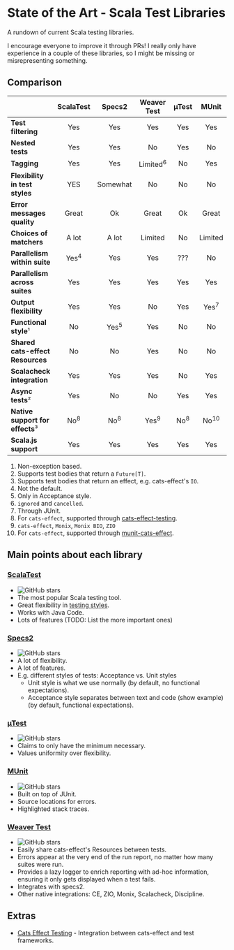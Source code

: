 # State of the Art - Scala Test Libraries

A rundown of current Scala testing libraries.

I encourage everyone to improve it through PRs! I really only have experience in a couple of these libraries, so I might be missing or misrepresenting something.

## Comparison

|                                  |    ScalaTest    |     Specs2      |     Weaver Test     |     µTest      |      MUnit      |
| -------------------------------- | :-------------: | :-------------: | :-----------------: | :------------: | :-------------: |
| **Test filtering**               |       Yes       |       Yes       |         Yes         |      Yes       |       Yes       |
| **Nested tests**                 |       Yes       |       Yes       |         No          |      Yes       |       No        |
| **Tagging**                      |       Yes       |       Yes       | Limited<sup>6</sup> |       No       |       Yes       |
| **Flexibility in test styles**   |       YES       |    Somewhat     |         No          |       No       |       No        |
| **Error messages quality**       |      Great      |       Ok        |        Great        |       Ok       |      Great      |
| **Choices of matchers**          |      A lot      |      A lot      |       Limited       |       No       |     Limited     |
| **Parallelism within suite**     | Yes<sup>4</sup> |       Yes       |         Yes         |      ???       |       No        |
| **Parallelism across suites**    |       Yes       |       Yes       |         Yes         |      Yes       |       Yes       |
| **Output flexibility**           |       Yes       |       Yes       |         No          |      Yes       | Yes<sup>7</sup> |
| **Functional style**¹            |       No        | Yes<sup>5</sup> |         Yes         |       No       |       No        |
| **Shared cats-effect Resources** |       No        |       No        |         Yes         |       No       |       No        |
| **Scalacheck integration**       |       Yes       |       Yes       |         Yes         |       No       |       Yes       |
| **Async tests**²                 |       Yes       |       No        |         No          |      Yes       |       Yes       |
| **Native support for effects**³  | No<sup>8</sup>  | No<sup>8</sup>  |   Yes<sup>9</sup>   | No<sup>8</sup> | No<sup>10</sup> |
| **Scala.js support**             |       Yes       |       Yes       |         Yes         |      Yes       |       Yes       |

1. Non-exception based.
2. Supports test bodies that return a `Future[T]`.
3. Supports test bodies that return an effect, e.g. cats-effect's `IO`.
4. Not the default.
5. Only in Acceptance style.
6. `ignored` and `cancelled`.
7. Through JUnit.
8. For `cats-effect`, supported through [cats-effect-testing](https://github.com/typelevel/cats-effect-testing).
9. `cats-effect`, `Monix`, `Monix BIO`, `ZIO` 
10. For `cats-effect`, supported through [munit-cats-effect](https://github.com/typelevel/munit-cats-effect).

## Main points about each library

### [ScalaTest](https://github.com/scalatest/scalatest)
- ![GitHub stars](https://img.shields.io/github/stars/scalatest/scalatest)
- The most popular Scala testing tool.
- Great flexibility in [testing styles](https://www.scalatest.org/user_guide/selecting_a_style).
- Works with Java Code.
- Lots of features (TODO: List the more important ones)

### [Specs2](https://github.com/etorreborre/specs2)
- ![GitHub stars](https://img.shields.io/github/stars/etorreborre/specs2)
- A lot of flexibility.
- A lot of features.
- E.g. different styles of tests: Acceptance vs. Unit styles
  - Unit style is what we use normally (by default, no functional expectations).
  - Acceptance style separates between text and code (show example) (by default, functional expectations).


### [µTest](https://github.com/com-lihaoyi/utest)
- ![GitHub stars](https://img.shields.io/github/stars/com-lihaoyi/utest)
- Claims to only have the minimum necessary.
- Values uniformity over flexibility.

### [MUnit](https://github.com/scalameta/munit)
- ![GitHub stars](https://img.shields.io/github/stars/scalameta/munit)
- Built on top of JUnit.
- Source locations for errors.
- Highlighted stack traces.

### [Weaver Test](https://github.com/disneystreaming/weaver-test)
- ![GitHub stars](https://img.shields.io/github/stars/disneystreaming/weaver-test)
- Easily share cats-effect's Resources between tests.
- Errors appear at the very end of the run report, no matter how many suites were run.
- Provides a lazy logger to enrich reporting with ad-hoc information, ensuring it only gets displayed when a test fails.
- Integrates with specs2.
- Other native integrations: CE, ZIO, Monix, Scalacheck, Discipline.

## Extras
- [Cats Effect Testing](https://github.com/typelevel/cats-effect-testing) - Integration between cats-effect and test frameworks.
